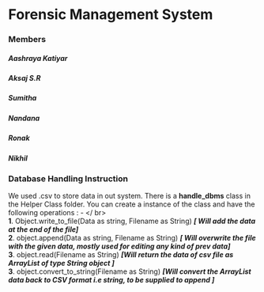 <h1 class="code-line" data-line-start=0 data-line-end=1 ><a id="Forensic_Management_System_0"></a>Forensic Management System</h1>
<h3 class="code-line" data-line-start=1 data-line-end=2 ><a id="Members_1"></a>Members</h3>
<h5 class="code-line" data-line-start=2 data-line-end=3 ><a id="Aashraya_Katiyar_2"></a>Aashraya Katiyar</h5>
<h5 class="code-line" data-line-start=3 data-line-end=4 ><a id="Aksaj_SR_3"></a>Aksaj S.R</h5>
<h5 class="code-line" data-line-start=4 data-line-end=5 ><a id="Sumitha_4"></a>Sumitha</h5>
<h5 class="code-line" data-line-start=5 data-line-end=6 ><a id="Nandana_5"></a>Nandana</h5>
<h5 class="code-line" data-line-start=6 data-line-end=7 ><a id="Ronak_6"></a>Ronak</h5>
<h5 class="code-line" data-line-start=7 data-line-end=8 ><a id="Nikhil_7"></a>Nikhil</h5>
<h3 class="code-line" data-line-start=12 data-line-end=13 ><a id="Database_Handling_Instruction_12"></a>Database Handling Instruction</h3>
<p class="has-line-data" data-line-start="14" data-line-end="19">We used .csv to store data in out system. There is a <strong>handle_dbms</strong> class in the Helper Class folder. You can create a instance of the class and have the following operations : - &lt;/ br&gt;<br>
<strong>1</strong>. Object.write_to_file(Data as string, Filename as String)  <strong><em>[ Will add the data at the end of the file]</em></strong><br>
<strong>2</strong>. object.append(Data as string, Filename as String) <strong><em>[ Will overwrite the file with the given data, mostly used for editing any kind of prev data]</em></strong><br>
<strong>3</strong>. object.read(Filename as String) <strong><em>[Will return the data of csv file as ArrayList of type String object ]</em></strong><br>
<strong>3</strong>. object.convert_to_string(Filename as String) <strong><em>[Will convert the ArrayList data back to CSV format i.e string, to be supplied to append ]</em></strong></p>
